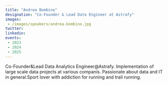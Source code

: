 ```yaml
---
title: "Andrea Bombino"
designation: "Co-Founder & Lead Data Engineer at Astrafy"
images:
 - /images/speakers/andrea-bombino.jpg
twitter: 
linkedin: 
events:
 - 2023
 - 2024
 - 2025
---
```


Co-Founder&Lead Data Analytics Engineer@Astrafy. Implementation of large scale data projects at various companis. Passionate about data and IT in general.Sport lover with addiction for running and trail running.